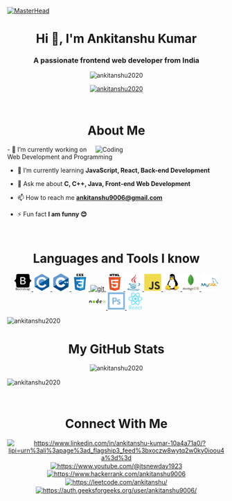 [![MasterHead](https://www.digitalsolutionservices.com/img/services/web%20development.gif)](https://github.com/ankitanshu2020)
<h1 align="center">Hi 👋, I'm Ankitanshu Kumar</h1>
<h3 align="center">A passionate frontend web developer from India</h3>

<p align="center"> <img src="https://komarev.com/ghpvc/?username=ankitanshu2020&label=Profile%20views&color=0e75b6&style=flat-square" alt="ankitanshu2020" /> </p>

<p align="center"> <a href="https://github.com/ryo-ma/github-profile-trophy"><img src="https://github-profile-trophy.vercel.app/?username=ankitanshu2020&column=4&theme=onedark" alt="ankitanshu2020" /></a> </p>
<br>

<h1 align="center">About Me</h1>
<img align="right" alt="Coding" width="300" src="https://camo.githubusercontent.com/5ddf73ad3a205111cf8c686f687fc216c2946a75005718c8da5b837ad9de78c9/68747470733a2f2f7468756d62732e6766796361742e636f6d2f4576696c4e657874446576696c666973682d736d616c6c2e676966">
<p align="left">
- 🔭 I’m currently working on Web Development and Programming

- 🌱 I’m currently learning **JavaScript, React, Back-end Development**

- 💬 Ask me about **C, C++, Java, Front-end Web Development**

- 📫 How to reach me **ankitanshu9006@gmail.com**

- ⚡ Fun fact **I am funny 😊**
</p>
<br>

<h1 align="center">Languages and Tools I know</h1>
<p align="center"> <a href="https://getbootstrap.com" target="_blank" rel="noreferrer"> <img src="https://raw.githubusercontent.com/devicons/devicon/master/icons/bootstrap/bootstrap-plain-wordmark.svg" alt="bootstrap" width="40" height="40"/> </a> <a href="https://www.cprogramming.com/" target="_blank" rel="noreferrer"> <img src="https://raw.githubusercontent.com/devicons/devicon/master/icons/c/c-original.svg" alt="c" width="40" height="40"/> </a> <a href="https://www.w3schools.com/cpp/" target="_blank" rel="noreferrer"> <img src="https://raw.githubusercontent.com/devicons/devicon/master/icons/cplusplus/cplusplus-original.svg" alt="cplusplus" width="40" height="40"/> </a> <a href="https://www.w3schools.com/css/" target="_blank" rel="noreferrer"> <img src="https://raw.githubusercontent.com/devicons/devicon/master/icons/css3/css3-original-wordmark.svg" alt="css3" width="40" height="40"/> </a> <a href="https://git-scm.com/" target="_blank" rel="noreferrer"> <img src="https://www.vectorlogo.zone/logos/git-scm/git-scm-icon.svg" alt="git" width="40" height="40"/> </a> <a href="https://www.w3.org/html/" target="_blank" rel="noreferrer"> <img src="https://raw.githubusercontent.com/devicons/devicon/master/icons/html5/html5-original-wordmark.svg" alt="html5" width="40" height="40"/> </a> <a href="https://www.java.com" target="_blank" rel="noreferrer"> <img src="https://raw.githubusercontent.com/devicons/devicon/master/icons/java/java-original.svg" alt="java" width="40" height="40"/> </a> <a href="https://developer.mozilla.org/en-US/docs/Web/JavaScript" target="_blank" rel="noreferrer"> <img src="https://raw.githubusercontent.com/devicons/devicon/master/icons/javascript/javascript-original.svg" alt="javascript" width="40" height="40"/> </a> <a href="https://www.linux.org/" target="_blank" rel="noreferrer"> <img src="https://raw.githubusercontent.com/devicons/devicon/master/icons/linux/linux-original.svg" alt="linux" width="40" height="40"/> </a> <a href="https://www.mongodb.com/" target="_blank" rel="noreferrer"> <img src="https://raw.githubusercontent.com/devicons/devicon/master/icons/mongodb/mongodb-original-wordmark.svg" alt="mongodb" width="40" height="40"/> </a> <a href="https://www.mysql.com/" target="_blank" rel="noreferrer"> <img src="https://raw.githubusercontent.com/devicons/devicon/master/icons/mysql/mysql-original-wordmark.svg" alt="mysql" width="40" height="40"/> </a> <a href="https://nodejs.org" target="_blank" rel="noreferrer"> <img src="https://raw.githubusercontent.com/devicons/devicon/master/icons/nodejs/nodejs-original-wordmark.svg" alt="nodejs" width="40" height="40"/> </a> <a href="https://www.photoshop.com/en" target="_blank" rel="noreferrer"> <img src="https://raw.githubusercontent.com/devicons/devicon/master/icons/photoshop/photoshop-line.svg" alt="photoshop" width="40" height="40"/> </a> <a href="https://reactjs.org/" target="_blank" rel="noreferrer"> <img src="https://raw.githubusercontent.com/devicons/devicon/master/icons/react/react-original-wordmark.svg" alt="react" width="40" height="40"/> </a> </p>

<p><img align="left" src="https://github-readme-stats.vercel.app/api/top-langs?username=ankitanshu2020&show_icons=true&theme=dark&locale=en&langs_count=6&layout=compact" alt="ankitanshu2020" /></p>
<br>

<h1 align="center">My GitHub Stats</h1>

<p align="center"><img src="https://github-readme-stats.vercel.app/api?username=ankitanshu2020&show_icons=true&theme=dark&locale=en" alt="ankitanshu2020" /></p>

<p><img align="center" src="https://github-readme-streak-stats.herokuapp.com/?user=ankitanshu2020&theme=dark" alt="ankitanshu2020" /></p>
<br>

<h1 align="center">Connect With Me</h1>
<p align="center">
<a href="https://linkedin.com/in/https://www.linkedin.com/in/ankitanshu-kumar-10a4a71a0/?lipi=urn%3ali%3apage%3ad_flagship3_feed%3bxoczw8wytq2w0ky0ioou4a%3d%3d" target="blank"><img align="center" src="https://raw.githubusercontent.com/rahuldkjain/github-profile-readme-generator/master/src/images/icons/Social/linked-in-alt.svg" alt="https://www.linkedin.com/in/ankitanshu-kumar-10a4a71a0/?lipi=urn%3ali%3apage%3ad_flagship3_feed%3bxoczw8wytq2w0ky0ioou4a%3d%3d" height="30" width="40" /></a>
<a href="https://www.youtube.com/c/https://www.youtube.com/@itsnewday1923" target="blank"><img align="center" src="https://raw.githubusercontent.com/rahuldkjain/github-profile-readme-generator/master/src/images/icons/Social/youtube.svg" alt="https://www.youtube.com/@itsnewday1923" height="30" width="40" /></a>
<a href="https://www.hackerrank.com/https://www.hackerrank.com/ankitanshu9006" target="blank"><img align="center" src="https://raw.githubusercontent.com/rahuldkjain/github-profile-readme-generator/master/src/images/icons/Social/hackerrank.svg" alt="https://www.hackerrank.com/ankitanshu9006" height="30" width="40" /></a>
<a href="https://www.leetcode.com/https://leetcode.com/ankitanshu/" target="blank"><img align="center" src="https://raw.githubusercontent.com/rahuldkjain/github-profile-readme-generator/master/src/images/icons/Social/leet-code.svg" alt="https://leetcode.com/ankitanshu/" height="30" width="40" /></a>
<a href="https://auth.geeksforgeeks.org/user/https://auth.geeksforgeeks.org/user/ankitanshu9006/" target="blank"><img align="center" src="https://raw.githubusercontent.com/rahuldkjain/github-profile-readme-generator/master/src/images/icons/Social/geeks-for-geeks.svg" alt="https://auth.geeksforgeeks.org/user/ankitanshu9006/" height="30" width="40" /></a>
</p>
